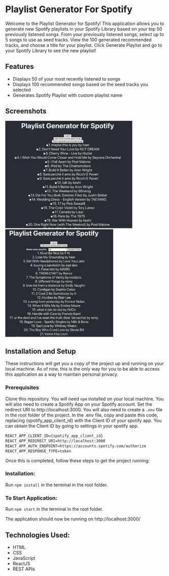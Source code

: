 # Playlist Generator For Spotify

Welcome to the Playlist Generator for Spotify! This application allows you to generate new Spotify playlists in your Spotify Library based on your top 50 previously listened songs. From your previously listened songs, select up to 5 songs to use as seed tracks. View the 100 generated recommended tracks, and choose a title for your playlist. Click Generate Playlist and go to your Spotify Library to see the new playlist! 

## Features
* Displays 50 of your most recently listened to songs 
* Displays 100 recommended songs based on the seed tracks you selected
* Generates Spotify Playlist with custom playlist name

## Screenshots
<img src="/src/assets/screenshots/previous.png?raw=true" alt="Previously Listened" width="400"> <img src="/src/assets/screenshots/generate.png?raw=true" alt="Generated" width="340">

## Installation and Setup
These instructions will get you a copy of the project up and running on your local machine. As of now, this is the only way for you to be able to access this application as a way to maintain personal privacy. 

### Prerequisites
Clone this repository. You will need ```npm``` installed on your local machine. You will also need to create a Spotify App on your Spotify account. Set the redirect URI to http://localhost:3000. You will also need to create a ```.env``` file in the root folder of the project. In the .env file, copy and paste this code, replacing {spotify_app_client_id} with the Client ID of your spotify app. You can obtain the Client ID by going to settings in your spotify app.
```
REACT_APP_CLIENT_ID={spotify_app_client_id}
REACT_APP_REDIRECT_URI=http://localhost:3000
REACT_APP_AUTH_ENDPOINT=https://accounts.spotify.com/authorize
REACT_APP_RESPONSE_TYPE=token
```

Once this is completed, follow these steps to get the project running: 

### Installation: 
Run ```npm install``` in the terminal in the root folder. 

### To Start Application: 
Run ```npm start``` in the terminal in the root folder. 

The application should now be running on http://localhost:3000/

## Technologies Used:

* HTML
* CSS
* JavaScript
* ReactJS
* REST APIs
